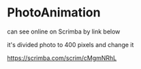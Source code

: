 # PhotoAnimation

can see online on Scrimba by link below

it's divided photo to 400 pixels and change it 

https://scrimba.com/scrim/cMgmNRhL
